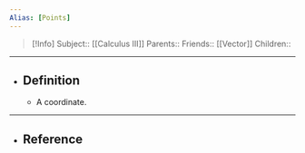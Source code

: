 ```yaml
---
Alias: [Points]
---
```

> [!Info]
> Subject:: [[Calculus III]]
> Parents:: 
> Friends:: [[Vector]]
> Children:: 
---
- ## Definition
	- A coordinate. 
---
- ## Reference